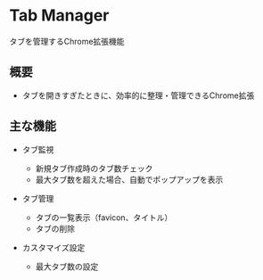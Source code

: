 # Tab Manager

タブを管理するChrome拡張機能

## 概要

- タブを開きすぎたときに、効率的に整理・管理できるChrome拡張

## 主な機能

- タブ監視
  - 新規タブ作成時のタブ数チェック
  - 最大タブ数を超えた場合、自動でポップアップを表示

- タブ管理
  - タブの一覧表示（favicon、タイトル）
  - タブの削除

- カスタマイズ設定
  - 最大タブ数の設定
